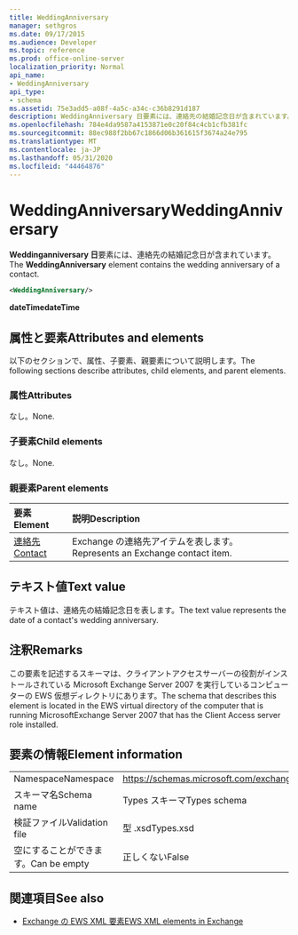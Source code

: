 ```yaml
---
title: WeddingAnniversary
manager: sethgros
ms.date: 09/17/2015
ms.audience: Developer
ms.topic: reference
ms.prod: office-online-server
localization_priority: Normal
api_name:
- WeddingAnniversary
api_type:
- schema
ms.assetid: 75e3add5-a08f-4a5c-a34c-c36b8291d187
description: WeddingAnniversary 日要素には、連絡先の結婚記念日が含まれています。
ms.openlocfilehash: 784e4da9587a4153871e0c20f84c4cb1cfb381fc
ms.sourcegitcommit: 88ec988f2bb67c1866d06b361615f3674a24e795
ms.translationtype: MT
ms.contentlocale: ja-JP
ms.lasthandoff: 05/31/2020
ms.locfileid: "44464876"
---
```

# <a name="weddinganniversary"></a><span data-ttu-id="80ba1-103">WeddingAnniversary</span><span class="sxs-lookup"><span data-stu-id="80ba1-103">WeddingAnniversary</span></span>

<span data-ttu-id="80ba1-104">**Weddinganniversary 日**要素には、連絡先の結婚記念日が含まれています。</span><span class="sxs-lookup"><span data-stu-id="80ba1-104">The **WeddingAnniversary** element contains the wedding anniversary of a contact.</span></span> 
  
```xml
<WeddingAnniversary/>
```

 <span data-ttu-id="80ba1-105">**dateTime**</span><span class="sxs-lookup"><span data-stu-id="80ba1-105">**dateTime**</span></span>
## <a name="attributes-and-elements"></a><span data-ttu-id="80ba1-106">属性と要素</span><span class="sxs-lookup"><span data-stu-id="80ba1-106">Attributes and elements</span></span>

<span data-ttu-id="80ba1-107">以下のセクションで、属性、子要素、親要素について説明します。</span><span class="sxs-lookup"><span data-stu-id="80ba1-107">The following sections describe attributes, child elements, and parent elements.</span></span>
  
### <a name="attributes"></a><span data-ttu-id="80ba1-108">属性</span><span class="sxs-lookup"><span data-stu-id="80ba1-108">Attributes</span></span>

<span data-ttu-id="80ba1-109">なし。</span><span class="sxs-lookup"><span data-stu-id="80ba1-109">None.</span></span>
  
### <a name="child-elements"></a><span data-ttu-id="80ba1-110">子要素</span><span class="sxs-lookup"><span data-stu-id="80ba1-110">Child elements</span></span>

<span data-ttu-id="80ba1-111">なし。</span><span class="sxs-lookup"><span data-stu-id="80ba1-111">None.</span></span>
  
### <a name="parent-elements"></a><span data-ttu-id="80ba1-112">親要素</span><span class="sxs-lookup"><span data-stu-id="80ba1-112">Parent elements</span></span>

|<span data-ttu-id="80ba1-113">**要素**</span><span class="sxs-lookup"><span data-stu-id="80ba1-113">**Element**</span></span>|<span data-ttu-id="80ba1-114">**説明**</span><span class="sxs-lookup"><span data-stu-id="80ba1-114">**Description**</span></span>|
|:-----|:-----|
|[<span data-ttu-id="80ba1-115">連絡先</span><span class="sxs-lookup"><span data-stu-id="80ba1-115">Contact</span></span>](contact.md) <br/> |<span data-ttu-id="80ba1-116">Exchange の連絡先アイテムを表します。</span><span class="sxs-lookup"><span data-stu-id="80ba1-116">Represents an Exchange contact item.</span></span>  <br/> |
   
## <a name="text-value"></a><span data-ttu-id="80ba1-117">テキスト値</span><span class="sxs-lookup"><span data-stu-id="80ba1-117">Text value</span></span>

<span data-ttu-id="80ba1-118">テキスト値は、連絡先の結婚記念日を表します。</span><span class="sxs-lookup"><span data-stu-id="80ba1-118">The text value represents the date of a contact's wedding anniversary.</span></span>
  
## <a name="remarks"></a><span data-ttu-id="80ba1-119">注釈</span><span class="sxs-lookup"><span data-stu-id="80ba1-119">Remarks</span></span>

<span data-ttu-id="80ba1-120">この要素を記述するスキーマは、クライアントアクセスサーバーの役割がインストールされている Microsoft Exchange Server 2007 を実行しているコンピューターの EWS 仮想ディレクトリにあります。</span><span class="sxs-lookup"><span data-stu-id="80ba1-120">The schema that describes this element is located in the EWS virtual directory of the computer that is running MicrosoftExchange Server 2007 that has the Client Access server role installed.</span></span>
  
## <a name="element-information"></a><span data-ttu-id="80ba1-121">要素の情報</span><span class="sxs-lookup"><span data-stu-id="80ba1-121">Element information</span></span>

|||
|:-----|:-----|
|<span data-ttu-id="80ba1-122">Namespace</span><span class="sxs-lookup"><span data-stu-id="80ba1-122">Namespace</span></span>  <br/> |https://schemas.microsoft.com/exchange/services/2006/types  <br/> |
|<span data-ttu-id="80ba1-123">スキーマ名</span><span class="sxs-lookup"><span data-stu-id="80ba1-123">Schema name</span></span>  <br/> |<span data-ttu-id="80ba1-124">Types スキーマ</span><span class="sxs-lookup"><span data-stu-id="80ba1-124">Types schema</span></span>  <br/> |
|<span data-ttu-id="80ba1-125">検証ファイル</span><span class="sxs-lookup"><span data-stu-id="80ba1-125">Validation file</span></span>  <br/> |<span data-ttu-id="80ba1-126">型 .xsd</span><span class="sxs-lookup"><span data-stu-id="80ba1-126">Types.xsd</span></span>  <br/> |
|<span data-ttu-id="80ba1-127">空にすることができます。</span><span class="sxs-lookup"><span data-stu-id="80ba1-127">Can be empty</span></span>  <br/> |<span data-ttu-id="80ba1-128">正しくない</span><span class="sxs-lookup"><span data-stu-id="80ba1-128">False</span></span>  <br/> |
   
## <a name="see-also"></a><span data-ttu-id="80ba1-129">関連項目</span><span class="sxs-lookup"><span data-stu-id="80ba1-129">See also</span></span>



- [<span data-ttu-id="80ba1-130">Exchange の EWS XML 要素</span><span class="sxs-lookup"><span data-stu-id="80ba1-130">EWS XML elements in Exchange</span></span>](ews-xml-elements-in-exchange.md)

